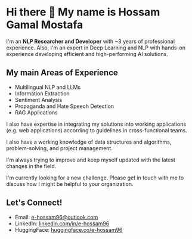# Hi there 👋 My name is Hossam Gamal Mostafa

I'm an **NLP Researcher and Developer** with ~3 years of professional experience. Also, I'm an expert in Deep Learning and NLP with hands-on experience developing efficient and high-performing AI solutions.

## My main Areas of Experience

- Multilingual NLP and LLMs
- Information Extraction
- Sentiment Analysis
- Propaganda and Hate Speech Detection
- RAG Applications

I also have expertise in integrating my solutions into working applications (e.g. web applications) according to guidelines in cross-functional teams.

I also have a working knowledge of data structures and algorithms, problem-solving, and project management.

I'm always trying to improve and keep myself updated with the latest changes in the field.

I'm currently looking for a new challenge. Please get in touch with me to discuss how I might be helpful to your organization.

## Let's Connect!

- Email: [e-hossam96@outlook.com](mailto:e-hossam96@outlook.com)
- LinkedIn: [linkedin.com/in/e-hossam96](https://www.linkedin.com/in/e-hossam96)
- HuggingFace: [huggingface.co/e-hossam96](https://huggingface.co/e-hossam96)
